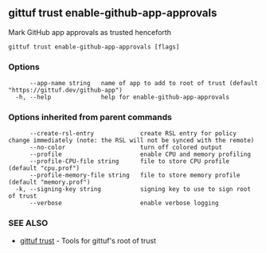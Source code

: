 ## gittuf trust enable-github-app-approvals

Mark GitHub app approvals as trusted henceforth

```
gittuf trust enable-github-app-approvals [flags]
```

### Options

```
      --app-name string   name of app to add to root of trust (default "https://gittuf.dev/github-app")
  -h, --help              help for enable-github-app-approvals
```

### Options inherited from parent commands

```
      --create-rsl-entry             create RSL entry for policy change immediately (note: the RSL will not be synced with the remote)
      --no-color                     turn off colored output
      --profile                      enable CPU and memory profiling
      --profile-CPU-file string      file to store CPU profile (default "cpu.prof")
      --profile-memory-file string   file to store memory profile (default "memory.prof")
  -k, --signing-key string           signing key to use to sign root of trust
      --verbose                      enable verbose logging
```

### SEE ALSO

* [gittuf trust](gittuf_trust.md)	 - Tools for gittuf's root of trust

